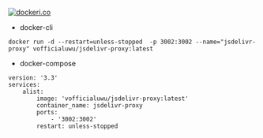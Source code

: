 [![dockeri.co](https://dockerico.blankenship.io/image/vofficialuwu/jsdelivr-proxy)](https://hub.docker.com/r/vofficialuwu/jsdelivr-proxy)

- docker-cli
```
docker run -d --restart=unless-stopped  -p 3002:3002 --name="jsdelivr-proxy" vofficialuwu/jsdelivr-proxy:latest
```

- docker-compose
```
version: '3.3'
services:
    alist:
        image: 'vofficialuwu/jsdelivr-proxy:latest'
        container_name: jsdelivr-proxy
        ports:
            - '3002:3002'
        restart: unless-stopped
```
